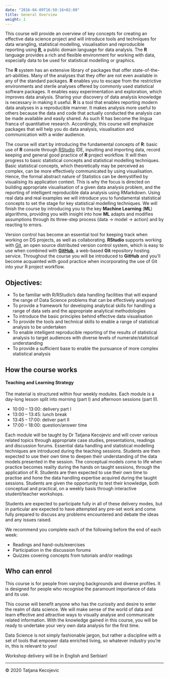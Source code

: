 ```yaml
---
date: "2016-04-09T16:50:16+02:00"
title: General Overview
weight: 1
---
```


This course will provide an overview of key concepts for creating an effective data science project and will introduce tools and techniques for data wrangling, statistical modelling, visualisation and reproducible reporting using [**R**](https://www.r-project.org), a public domain language for data analysis. The **R** language provides a rich and flexible environment for working with data, especially data to be used for statistical modelling or graphics.

The **R** system has an extensive library of packages that offer state-of-the-art-abilities. Many of the analyses that they offer are not even available in any of the standard packages. **R** enables you to escape from the restrictive environments and sterile analyses offered by commonly used statistical software packages. It enables easy experimentation and exploration, which improves data analysis. Sharing your discovery of data analysis knowledge is necessary in making it useful. **R** is a tool that enables reporting modern data analyses in a reproducible manner. It makes analysis more useful to others because the data and code that actually conducted the analysis can be made available and easily shared. As such R has become the lingua franca of quantitative research. Accordingly, this course will emphasize packages that will help you do data analysis, visualisation and communication with a wider audience.

The course will start by introducing the fundamental concepts of **R**: basic use of **R** console through [RStudio](https://rstudio.com) IDE, inputting and importing data, record keeping and general good practice of **R** project workflow. It will then progress to basic statistical concepts and statistical modelling techniques. Basic statistical concepts, which theoretically may be perceived as complex, can be more effectively communicated by using visualisation. Hence, the formal abstract nature of Statistics can be demystified by visualising its application context. This is why the focus is directed on building appropriate visualisation of a given data analysis problem, and the reporting of intelligent reproducible data analysis using RMarkdown. Using real data and real examples we will introduce you to fundamental statistical concepts to set the stage for key statistical modelling techniques. We will finish the course by introducing you to the key **Machine Learning** (**ML**) algorithms, providing you with insight into how **ML** adapts and modifies assumptions through its three-step process (data -> model -> action) and by reacting to errors.

Version control has become an essential tool for keeping track when working on DS projects, as well as collaborating. **RStudio** supports working with [Git](https://git-scm.com), an open source distributed version control system, which is easy to use when combined with [**GitHub**](https://github.com), a web-based **Git** repository hosting service. Throughout the course you will be introduced to **GitHub** and you’ll become acquainted with good practice when incorporating the use of Git into your R project workflow. 

## Objectives:

* To be familiar with R/RStudio’s data handling facilities that will expand the range of Data Science problems that can be effectively analysed
* To provide a framework for developing analytical skills for handling a range of data sets and the appropriate analytical methodologies
* To introduce the basic principles behind effective data visualisation
* To provide the tools and technical skills to enable a range of statistical analysis to be undertaken
* To enable intelligent reproducible reporting of the results of statistical analysis to target audiences with diverse levels of numerate/statistical understanding
* To provide a sufficient base to enable the pursuance of more complex statistical analysis

## How the course works

#### Teaching and Learning Strategy
The material is structured within four weekly modules. Each module is a day-long lesson split into morning (part I) and afternoon sessions (part II).  
  
-  10:00 – 13:00: delivery part I
-  13:00 – 13:45: lunch break
-  13:45 – 17:00: deliver part II
-  17:00 – 18:00: question/answer time

Each module will be taught by Dr Tatjana Kecojevic and will cover various related topics through appropriate case studies, presentations, readings and discussion forums. Essential data handling and statistical modelling techniques are introduced during the teaching sessions. Students are then expected to use their own time to deepen their understanding of the data models presented in the session. The conceptual models come to life when practice becomes reality during the hands on taught sessions, through the application of R. Students are then expected to use their own time to practise and hone the data handling expertise acquired during the taught sessions. Students are given the opportunity to test their knowledge, both conceptual and practical, on a weekly basis through interactive student/teacher workshops.

Students are expected to participate fully in all of these delivery modes, but in particular are expected to have attempted any pre-set work and come fully prepared to discuss any problems encountered and debate the ideas and any issues raised. 

We recommend you complete each of the following before the end of each week:

* Readings and hand-outs/exercises
* Participation in the discussion forums 
* Quizzes covering concepts from tutorials and/or readings

## Who can enrol

This course is for people from varying backgrounds and diverse profiles. It is designed for people who recognise the paramount importance of data and its use.    

This course will benefit anyone who has the curiosity and desire to enter the realm of data science.  We will make sense of the world of data and learn effective and attractive ways to visually analyse and communicate related information. With the knowledge gained in this course, you will be ready to undertake your very own data analysis for the first time. 

Data Science is not simply fashionable jargon, but rather a discipline with a set of tools that empower data enriched living, so whatever industry you’re in, this is relevant to you!

Workshop delivery will be in English and Serbian! 

-----------------------------
© 2020 Tatjana Kecojevic
